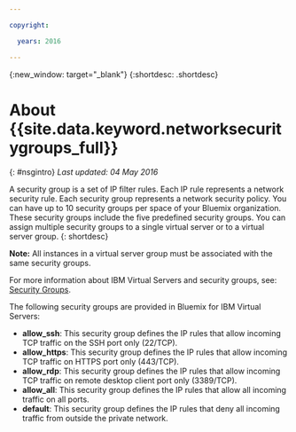 ```yaml
---

copyright:

  years: 2016

---
```


{:new_window: target="_blank"}
{:shortdesc: .shortdesc}

# About {{site.data.keyword.networksecuritygroups_full}}
{: #nsgintro}
*Last updated: 04 May 2016*

A security group is a set of IP filter rules. Each IP rule represents a network security rule. Each security group represents a network security policy. You can have up to 10 security groups per space of your Bluemix organization. These security groups include the five predefined security groups. You can assign multiple security groups to a single virtual server or to a virtual server group. 
{: shortdesc}

**Note:** All instances in a virtual server group must be associated with the same security groups. 

For more information about IBM Virtual Servers and security groups, see: [Security Groups](https://www.{DomainName}/docs/virtualmachines/vm_index.html#vm_security_groups).

The following security groups are provided in Bluemix for IBM Virtual Servers:

* **allow_ssh**: This security group defines the IP rules that allow incoming TCP traffic on the SSH port only (22/TCP).  
* **allow_https**: This security group defines the IP rules that allow incoming TCP traffic on HTTPS port only (443/TCP).  
* **allow_rdp**: This security group defines the IP rules that allow incoming TCP traffic on remote desktop client port only (3389/TCP).  
* **allow_all**: This security group defines the IP rules that allow all incoming traffic on all ports.  
* **default**: This security group defines the IP rules that deny all incoming traffic from outside the private network.  

